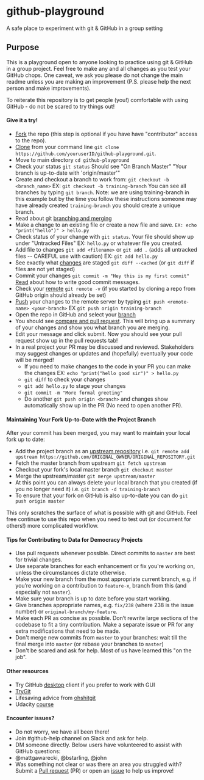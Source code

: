 # github-playground
A safe place to experiment with git & GitHub in a group setting


## Purpose
This is a playground open to anyone looking to practice using git & GitHub in a group project. Feel free to make any and all changes as you test your GitHub chops. One caveat, we ask you please do not change the main readme unless you are making an improvement (P.S. please help the next person and make improvements).

To reiterate this repository is to get people (you!) comfortable with using GitHub - do not be scared to try things out!

#### Give it a try!

* [Fork](https://help.github.com/articles/fork-a-repo/) the repo (this step is optional if you have have "contributor" access to the repo).
* [Clone](https://help.github.com/articles/cloning-a-repository/) from your command line `git clone https://github.com/youruserID/github-playground.git`. 
* Move to main directory `cd github-playground`
* Check your status `git status` Should see "On Branch Master" "Your branch is up-to-date with 'origin/master'"
* Create and checkout a branch to work from: `git checkout -b <branch_name>` EX: `git checkout -b training-branch` You can see all branches by typing `git branch`. Note: we are using training-branch in this example but by the time you follow these instructions someone may have already created `training-branch` you should create a unique branch.
* Read about git [branching and merging](https://git-scm.com/book/en/v2/Git-Branching-Basic-Branching-and-Merging)
* Make a change to an existing file or create a new file and save. `EX: echo "print("hello")" > hello.py`
* Check status of your change with `git status`. Your file should show up under "Untracked Files" EX: `hello.py` or whatever file you created.
* Add file to changes `git add <filename>` or `git add .` (adds all untracked files -- CAREFUL use with caution) EX: `git add hello.py`
* See exactly what [changes](https://git-scm.com/docs/git-diff) are staged `git diff --cached` (or `git diff` if files are not yet staged)
* Commit your changes `git commit -m "Hey this is my first commit"` [Read](http://chris.beams.io/posts/git-commit/) about how to write good commit messages.
* Check your [remote](https://help.github.com/articles/adding-a-remote/) `git remote -v` (if you started by cloning a repo from GitHub origin should already be set)
* [Push](https://help.github.com/articles/pushing-to-a-remote/) your changes to the remote server by typing `git push <remote-name> <your-branch>` EX `git push origin training-branch`
* Open the repo in GitHub and select your [branch](https://help.github.com/articles/viewing-branches-in-your-repository/)
* You should see [compare and pull request](https://help.github.com/articles/about-pull-requests/). This will bring up a summary of your changes and show you what branch you are merging.
* Edit your message and click submit. Now you should see your pull request show up in the pull requests tab!
* In a real project your PR may be discussed and reviewed. Stakeholders may suggest changes or updates and (hopefully) eventually your code will be merged!
  * If you need to make changes to the code in your PR you can make the changes EX: `echo "print("hello good sir")" > hello.py`
  * `git diff` to check your changes
  * `git add hello.py` to stage your changes
  * `git commit -m "More formal greeting"`
  * Do another `git push origin <branch>` and changes show automatically show up in the PR (No need to open another PR).

#### Maintaining Your Fork Up-to-Date with the Project Branch
After your commit has been merged, you may want to maintain your local fork up to date:

* Add the project branch as an [upstream repository](https://help.github.com/articles/configuring-a-remote-for-a-fork/) i.e. `git remote add upstream https://github.com/ORIGINAL_OWNER/ORIGINAL_REPOSITORY.git`
* Fetch the master branch from upstream `git fetch upstream`
* Checkout your fork's local master branch `git checkout master`
* Merge the upstream/master `git merge upstream/master`
* At this point you can always delete your local branch that you created (if you no longer need it) i.e. `git branch -d training-branch`
* To ensure that your fork on GitHub is also up-to-date you can do `git push origin master`

This only scratches the surface of what is possible with git and GitHub. Feel free continue to use this repo when you need to test out (or document for others!) more complicated workflow.

#### Tips for Contributing to Data for Democracy Projects
* Use pull requests whenever possible. Direct commits to `master` are best for trivial changes.
* Use separate branches for each enhancement or fix you're working on, unless the circumstances dictate otherwise.
* Make your new branch from the most appropriate current branch, e.g. if you’re working on a contribution to `feature-x`, branch from this (and especially not `master`).
* Make sure your branch is up to date before you start working.
* Give branches appropriate names, e.g. `fix/238` (where 238 is the issue number) or `original-branch/my-feature`.
* Make each PR as concise as possible. Don’t rewrite large sections of the codebase to fit a tiny contribution. Make a separate issue or PR for any extra modifications that need to be made.
* Don't merge new commits from `master` to your branches: wait till the final merge into `master` (or rebase your branches to `master`)
* Don't be scared and ask for help. Most of us have learned this "on the job".

#### Other resources
* Try GitHub [desktop](https://desktop.github.com/) client if you prefer to work with GUI
* [TryGit](https://try.github.io/levels/1/challenges/1)
* Lifesaving advice from [ohshitgit](http://ohshitgit.com/)
* Udacity [course](https://www.udacity.com/course/how-to-use-git-and-github--ud775)

#### Encounter issues?
* Do not worry, we have all been there!
* Join #github-help channel on Slack and ask for help.
* DM someone directly. Below users have volunteered to assist with GitHub questions:
 * @mattgawarecki, @bstarling, @john
* Was something not clear or was there an area you struggled with? Submit a [Pull request](https://help.github.com/articles/about-pull-requests/) (PR) or open an [issue](https://help.github.com/articles/creating-an-issue/) to help us improve!
